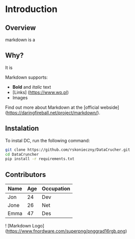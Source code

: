 # Introduction

## Overview
markdown is a 

## Why?
It is 

Markdown supports:
- **Bold** and _italic_ text
- [Links] (https://www.wp.pl)
- Images


Find out more about Markdown at the [official webside] (https://daringfireball.net/project/markdown/).




## Instalation
To instal DC, run the following command:

```bash
git clone https://github.com/rskonieczny/DataCrucher.git
cd DataCruncher
pip install -r requirements.txt
```


## Contributors

| Name  | Age | Occupation |
| -----|----|----|
| Jon | 24 | Dev |
| Jone | 26 | Net |
| Emma | 47 | Des |

! [Markdown
Logo] (https://www.fnordware.com/superpng/pnggrad16rgb.png)




